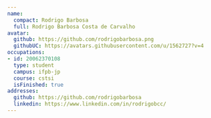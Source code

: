 ```yaml
---
name:
  compact: Rodrigo Barbosa
  full: Rodrigo Barbosa Costa de Carvalho
avatar:
  github: https://github.com/rodrigobarbosa.png
  githubUC: https://avatars.githubusercontent.com/u/1562727?v=4
occupations:
- id: 20062370108
  type: student
  campus: ifpb-jp
  course: cstsi
  isFinished: true
addresses:
  github: https://github.com/rodrigobarbosa
  linkedin: https://www.linkedin.com/in/rodrigobcc/
---
```

